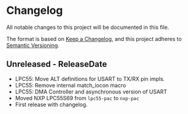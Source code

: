 # Changelog

All notable changes to this project will be documented in this file.

The format is based on [Keep a Changelog](https://keepachangelog.com/en/1.0.0/),
and this project adheres to [Semantic Versioning](https://semver.org/spec/v2.0.0.html).

<!-- next-header -->
## Unreleased - ReleaseDate
- LPC55: Move ALT definitions for USART to TX/RX pin impls. 
- LPC55: Remove internal match_iocon macro
- LPC55: DMA Controller and asynchronous version of USART
- Moved NXP LPC55S69 from `lpc55-pac` to `nxp-pac`
- First release with changelog.
